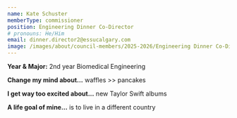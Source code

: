 ```yaml
---
name: Kate Schuster
memberType: commissioner
position: Engineering Dinner Co-Director
# pronouns: He/Him
email: dinner.director2@essucalgary.com
image: /images/about/council-members/2025-2026/Engineering Dinner Co-Director 1.jpg
---
```


**Year & Major:** 2nd year Biomedical Engineering

**Change my mind about...** waffles >> pancakes

**I get way too excited about...** new Taylor Swift albums

**A life goal of mine...** is to live in a different country
